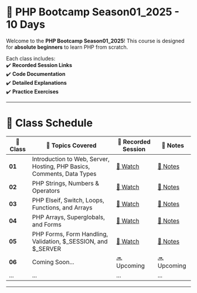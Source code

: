 
# 🚀 PHP Bootcamp Season01_2025 - 10 Days

Welcome to the **PHP Bootcamp Season01_2025**! This course is designed for **absolute beginners** to learn PHP from scratch.  

Each class includes:  
✔️ **Recorded Session Links**  
✔️ **Code Documentation**  
✔️ **Detailed Explanations**  
✔️ **Practice Exercises**  


---

<h1>📅 Class Schedule</h1>

<table>
  <thead>
    <tr>
      <th>📅 Class</th>
      <th>📜 Topics Covered</th>
      <th>🎥 Recorded Session</th>
      <th>📄 Notes</th>
    </tr>
  </thead>
  <tbody>
    <tr>
      <td><strong>01</strong></td>
      <td>Introduction to Web, Server, Hosting, PHP Basics, Comments, Data Types</td>
      <td><a href="https://youtu.be/wNGJGAAzCyE" class="btn-watch">🎥 Watch</a></td>
      <td><a href="class01/readme.md" class="btn-notes">📄 Notes</a></td>
    </tr>
    <tr>
      <td><strong>02</strong></td>
      <td>PHP Strings, Numbers & Operators</td>
      <td><a href="https://youtu.be/nTm2q70eEao" class="btn-watch">🎥 Watch</a></td>
      <td><a href="class02/readme.md" class="btn-notes">📄 Notes</a></td>
    </tr>
    <tr>
      <td><strong>03</strong></td>
      <td>PHP Elseif, Switch, Loops, Functions, and Arrays</td>
      <td><a href="https://www.youtube.com/watch?v=OnL8zTwvSkQ" class="btn-watch">🎥 Watch</a></td>
      <td><a href="class03/readme.md" class="btn-notes">📄 Notes</a></td>
    </tr>
     <tr>
      <td><strong>04</strong></td>
      <td>PHP Arrays, Superglobals, and Forms</td>
      <td><a href="https://youtu.be/xrjQnZAZxXk?si=M-WUZbJkJjs9erz4" class="btn-watch">🎥 Watch</a></td>
      <td><a href="class04/readme.md" class="btn-notes">📄 Notes</a></td>
    </tr>
    <tr>
      <td><strong>05</strong></td>
      <td>PHP Forms, Form Handling, Validation, $_SESSION, and $_SERVER</td>
      <td><a href="https://youtu.be/UhAMlG5jdwU" class="btn-watch">🎥 Watch</a></td>
      <td><a href="class05/readme.md" class="btn-notes">📄 Notes</a></td>
    </tr>
    <tr>
      <td><strong>06</strong></td>
      <td class="coming-soon">Coming Soon...</td>
      <td class="coming-soon">🔜 Upcoming</td>
      <td class="coming-soon">🔜 Upcoming</td>
    </tr>
    <tr>
      <td>...</td>
      <td>...</td>
      <td>...</td>
      <td>...</td>
    </tr>
  </tbody>
</table>

---